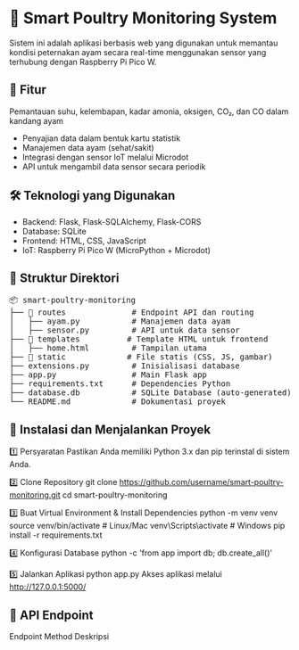 <h1> 🐔 Smart Poultry Monitoring System </h1>

Sistem ini adalah aplikasi berbasis web yang digunakan untuk memantau kondisi peternakan ayam secara real-time menggunakan sensor yang terhubung dengan Raspberry Pi Pico W.

<h2> 🚀 Fitur </h2>
Pemantauan suhu, kelembapan, kadar amonia, oksigen, CO₂, dan CO dalam kandang ayam
<ul>
  <li>Penyajian data dalam bentuk kartu statistik</li>
  <li>Manajemen data ayam (sehat/sakit)</li>
  <li>Integrasi dengan sensor IoT melalui Microdot</li>
  <li>API untuk mengambil data sensor secara periodik</li>
</ul>

<h2>🛠️ Teknologi yang Digunakan</h2>
<ul>
  <li>Backend: Flask, Flask-SQLAlchemy, Flask-CORS</li>
  <li>Database: SQLite</li>
  <li>Frontend: HTML, CSS, JavaScript</li>
  <li>IoT: Raspberry Pi Pico W (MicroPython + Microdot)</li>
</ul>

<h2>📂 Struktur Direktori</h2>
<pre>
📦 smart-poultry-monitoring
├── 📁 routes              # Endpoint API dan routing
│   ├── ayam.py           # Manajemen data ayam
│   ├── sensor.py         # API untuk data sensor
├── 📁 templates          # Template HTML untuk frontend
│   ├── home.html         # Tampilan utama
├── 📁 static             # File statis (CSS, JS, gambar)
├── extensions.py         # Inisialisasi database
├── app.py                # Main Flask app
├── requirements.txt      # Dependencies Python
├── database.db           # SQLite Database (auto-generated)
└── README.md             # Dokumentasi proyek
</pre>

<h2>🏁 Instalasi dan Menjalankan Proyek</h2>
1️⃣ Persyaratan
Pastikan Anda memiliki Python 3.x dan pip terinstal di sistem Anda.

2️⃣ Clone Repository
git clone https://github.com/username/smart-poultry-monitoring.git
cd smart-poultry-monitoring

3️⃣ Buat Virtual Environment & Install Dependencies
python -m venv venv
source venv/bin/activate  # Linux/Mac
venv\Scripts\activate     # Windows
pip install -r requirements.txt

4️⃣ Konfigurasi Database
python -c 'from app import db; db.create_all()'

5️⃣ Jalankan Aplikasi
python app.py
Akses aplikasi melalui http://127.0.0.1:5000/

<h2>📡 API Endpoint</h2>
<tr>
  <th>Endpoint</th>
  <th>Method</th>
  <th>Deskripsi</th>
</tr>

